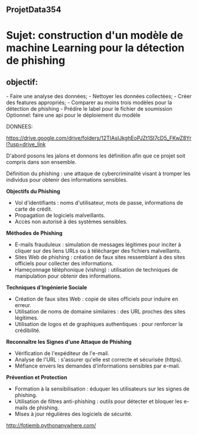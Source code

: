 ## ProjetData354

# Sujet: construction d'un modèle de machine Learning pour la détection de phishing

<h2 color="red">objectif:</h2>
- Faire une analyse des données;
- Nettoyer les données collectées;
- Créer des features appropriés;
- Comparer au moins trois modèles pour la détection de phishing
- Prédire le label pour le fichier de soumission
Optionnel: faire une api pour le déploiement du modèle

DONNEES:

https://drive.google.com/drive/folders/12TIAsIJkghEoPJZt1SI7cD5_FKwZ8Yrl?usp=drive_link

D'abord posons les jalons et donnons les définition afin que ce projet soit compris dans son ensemble.

Définition du phishing : une attaque de cybercriminalité visant à tromper les individus pour obtenir des informations sensibles.

**Objectifs du Phishing**

- Vol d'identifiants : noms d'utilisateur, mots de passe, informations de carte de crédit.
- Propagation de logiciels malveillants.
- Accès non autorisé à des systèmes sensibles.

**Méthodes de Phishing**

- E-mails frauduleux : simulation de messages légitimes pour inciter à cliquer sur des liens URLs ou à télécharger des fichiers malveillants.
- Sites Web de phishing : création de faux sites ressemblant à des sites officiels pour collecter des informations.
- Hameçonnage téléphonique (vishing) : utilisation de techniques de manipulation pour obtenir des informations.

**Techniques d'Ingénierie Sociale**

- Création de faux sites Web : copie de sites officiels pour induire en erreur.
- Utilisation de noms de domaine similaires : des URL proches des sites légitimes.
- Utilisation de logos et de graphiques authentiques : pour renforcer la crédibilité.

**Reconnaître les Signes d'une Attaque de Phishing**

- Vérification de l'expéditeur de l'e-mail.
- Analyse de l'URL : s'assurer qu'elle est correcte et sécurisée (https).
- Méfiance envers les demandes d'informations sensibles par e-mail.

**Prévention et Protection**

- Formation à la sensibilisation : éduquer les utilisateurs sur les signes de phishing.
- Utilisation de filtres anti-phishing : outils pour détecter et bloquer les e-mails de phishing.
- Mises à jour régulières des logiciels de sécurité.

http://fotiemb.pythonanywhere.com/


